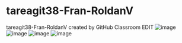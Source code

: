 # tareagit38-Fran-RoldanV
tareagit38-Fran-RoldanV created by GitHub Classroom EDIT
![image](https://user-images.githubusercontent.com/115294781/222508827-a3327ef1-3ce8-4473-b747-ed3c0d6fee00.png)
![image](https://user-images.githubusercontent.com/115294781/222508867-b204b1ef-32cd-48cd-9b98-adc55a8a5fbf.png)
![image](https://user-images.githubusercontent.com/115294781/222508890-3577a12a-1f3d-4731-8018-1eb6c2a623a8.png)
![image](https://user-images.githubusercontent.com/115294781/222508898-4c98c712-b62f-44c6-822b-d982ce4db13c.png)
